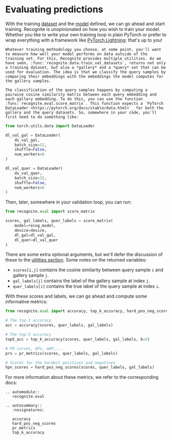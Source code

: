 # Evaluating predictions

With the training [dataset](./02-data) and the [model](./03-model) defined, we can go ahead and start training. Recognite is unopinionated on how you wish to train your model. Whether you like to write your own training loop in plain PyTorch or prefer to wrap everything with a framework like [PyTorch Lightning](https://lightning.ai/docs/pytorch/latest): that's up to you!


```{eval-rst}
Whatever training methodology you choose, at some point, you'll want to measure how well your model performs on data outside of the training set. For this, Recognite provides multiple utilities. As we have seen, :func:`recognite.data.train_val_datasets`, returns not only a training dataset, but also a *gallery* and a *query* set that can be used for evaluation. The idea is that we classify the query samples by comparing their embeddings with the embeddings the model computes for the gallery samples.

The classification of the query samples happens by computing a pairwise cosine similarity matrix between each query embedding and each gallery embedding. To do this, you can use the function :func:`recognite.eval.score_matrix`. This function expects a `PyTorch DataLoader <https://pytorch.org/docs/stable/data.html>`_ for both the gallery and the query datasets. So, somewhere in your code, you'll first need to do something like:
```

```python
from torch.utils.data import DataLoader

dl_val_gal = DataLoader(
    ds_val_gal,
    batch_size=32,
    shuffle=False,
    num_workers=8
)

dl_val_quer = DataLoader(
    ds_val_quer,
    batch_size=32,
    shuffle=False,
    num_workers=8
)
```

Then, later, somewhere in your validation loop, you can run:

```python
from recognite.eval import score_matrix

scores, gal_labels, quer_labels = score_matrix(
    model=recog_model,
    device=device,
    dl_gal=dl_val_gal,
    dl_quer=dl_val_quer
)
```

There are some extra optional arguments, but we'll defer the discussion of these to the [utilities section](./05-utils). Some notes on the returned variables:

- `scores[i,j]` contains the cosine similarity between query sample `i` and gallery sample `j`.
- `gal_labels[j]` contains the label of the gallery sample at index `j`.
- `quer_labels[i]` contains the true label of the query sample at index `i`.

With these scores and labels, we can go ahead and compute some informative metrics:

```python
from recognite.eval import accuracy, top_k_accuracy, hard_pos_neg_scores, pr_metrics

# The top-1 accuracy
acc = accuracy(scores, quer_labels, gal_labels)

# The top-5 accuracy
top5_acc = top_k_accuracy(scores, quer_labels, gal_labels, k=5)

# PR curves, APs, mAP,...
prs = pr_metrics(scores, quer_labels, gal_labels)

# Scores for the hardest positives and negatives
hpn_scores = hard_pos_neg_scores(scores, quer_labels, gal_labels)
```

For more information about these metrics, we refer to the corresponding docs:

```{eval-rst}
.. automodule::
   recognite.eval

.. autosummary::
   :nosignatures:

   accuracy
   hard_pos_neg_scores
   pr_metrics
   top_k_accuracy
```
